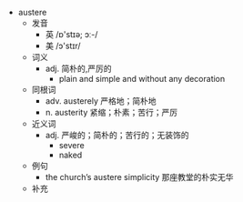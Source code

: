 - austere
  - 发音
    - 英 /ɒ'stɪə; ɔː-/
    - 美 /ɔ'stɪr/
  - 词义
    - adj. 简朴的,严厉的
      - plain and simple and without any decoration
  - 同根词
    - adv. austerely 严格地；简朴地
    - n. austerity 紧缩；朴素；苦行；严厉
  - 近义词
    - adj. 严峻的；简朴的；苦行的；无装饰的
      - severe
      - naked
  - 例句
    - the church’s austere simplicity 那座教堂的朴实无华
  - 补充